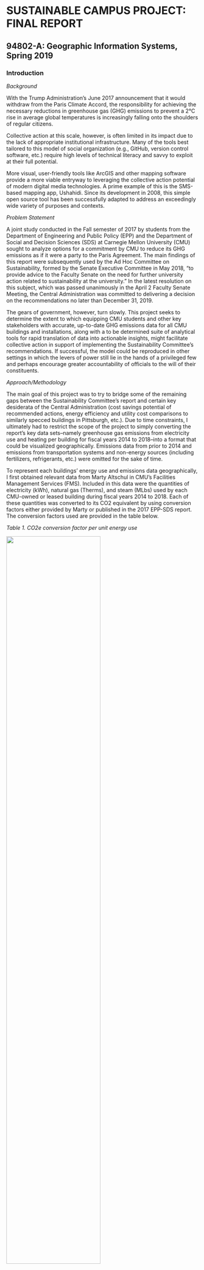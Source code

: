 # SUSTAINABLE CAMPUS PROJECT: FINAL REPORT
## 94802-A: Geographic Information Systems, Spring 2019

### Introduction

*Background*

With the Trump Administration’s June 2017 announcement that it would withdraw from the Paris Climate Accord, the responsibility for achieving the necessary reductions in greenhouse gas (GHG) emissions to prevent a 2°C rise in average global temperatures is increasingly falling onto the shoulders of regular citizens. 

Collective action at this scale, however, is often limited in its impact due to the lack of appropriate institutional infrastructure. Many of the tools best tailored to this model of social organization (e.g., GitHub, version control software, etc.) require high levels of technical literacy and savvy to exploit at their full potential. 

More visual, user-friendly tools like ArcGIS and other mapping software provide a more viable entryway to leveraging the collective action potential of modern digital media technologies. A prime example of this is the SMS-based mapping app, Ushahidi. Since its development in 2008, this simple open source tool has been successfully adapted to address an exceedingly wide variety of purposes and contexts. 

*Problem Statement*

A joint study conducted in the Fall semester of 2017 by students from the Department of Engineering and Public Policy (EPP) and the Department of Social and Decision Sciences (SDS) at Carnegie Mellon University (CMU) sought to analyze options for a commitment by CMU to reduce its GHG emissions as if it were a party to the Paris Agreement. The main findings of this report were subsequently used by the Ad Hoc Committee on Sustainability, formed by the Senate Executive Committee in May 2018, “to provide advice to the Faculty Senate on the need for further university action related to sustainability at the university.” In the latest resolution on this subject, which was passed unanimously in the April 2 Faculty Senate Meeting, the Central Administration was committed to delivering a decision on the recommendations no later than December 31, 2019.

The gears of government, however, turn slowly. This project seeks to determine the extent to which equipping CMU students and other key stakeholders with accurate, up-to-date GHG emissions data for all CMU buildings and installations, along with a to be determined suite of analytical tools for rapid translation of data into actionable insights, might facilitate collective action in support of implementing the Sustainability Committee’s recommendations. If successful, the model could be reproduced in other settings in which the levers of power still lie in the hands of a privileged few and perhaps encourage greater accountability of officials to the will of their constituents. 

*Approach/Methodology*

The main goal of this project was to try to bridge some of the remaining gaps between the Sustainability Committee’s report and certain key desiderata of the Central Administration (cost savings potential of recommended actions, energy efficiency and utility cost comparisons to similarly specced buildings in Pittsburgh, etc.). Due to time constraints, I ultimately had to restrict the scope of the project to simply converting the report’s key data sets–namely greenhouse gas emissions from electricity use and heating per building for fiscal years 2014 to 2018–into a format that could be visualized geographically. Emissions data from prior to 2014 and emissions from transportation systems and non-energy sources (including fertilizers, refrigerants, etc.) were omitted for the sake of time. 

To represent each buildings’ energy use and emissions data geographically, I first obtained relevant data from Marty Altschul in CMU’s Facilities Management Services (FMS). Included in this data were the quantities of electricity (kWh), natural gas (Therms), and steam (MLbs) used by each CMU-owned or leased building during fiscal years 2014 to 2018. Each of these quantities was converted to its CO2 equivalent by using conversion factors either provided by Marty or published in the 2017 EPP-SDS report. The conversion factors used are provided in the table below.

*Table 1. CO2e conversion factor per unit energy use*
<p align="left">
<img width="70%" height="70%" src="https://user-images.githubusercontent.com/32546509/80046548-ecde1080-84d8-11ea-8040-f3d33779f126.JPG">
</p>

Once the energy use data had been converted to its CO2 equivalent values, it was joined to a shapefile of Allegheny County building footprints. This required first identifying which building IDs (BL_ID) from the energy use data set related to which building footprint ID (OBJECTID) in the Allegheny County building footprint data set (this was a many-to-one join in which multiple building IDs shared the same footprint ID). More detailed instructions on how these two data sets were matched is provided in the accompanying process log (see 4/24 entry). 

Next, I used definition queries to separate the 2018 fiscal year emissions data for each of the three energy types (electricity, natural gas, and steam). I then exported each of the resultant map layers as GeoJson files and uploaded them as data sets into [Mapbox](https://www.mapbox.com/). Once imported to Mapbox, I created a Style in which each CMU building was displayed as a 3D extrusion with a height proportional to its CO2e emissions. 

 
*Fig. 1. All map layers displayed (Mapbox Style editor view, in process)*
<p align="center">
<img width="100%" height="100%" src="https://user-images.githubusercontent.com/32546509/80047090-7b06c680-84da-11ea-9a12-2e2fbfa7b761.png">
</p>

I wanted to use a “stacking” method to present the proportion of total CO2e emissions represented by each of the three energy types, but I couldn’t pull it off in the allotted time frame. I believe I could eventually accomplish this effect by setting the base height of each component layer equal to the height of the layer underneath it (e.g., base height of electricity layer = height of natural gas layer, and base height of natural gas layer = height of steam layer). The figure below illustrates how the base layer function could be used to achieve a stacking effect. 

*Fig. 2. Illustration of using base layer setting to achieve “stacking” effect*
<p align="center">
<img width="100%" height="100%" src="https://user-images.githubusercontent.com/32546509/80047106-8bb73c80-84da-11ea-8267-77e6b5b6602d.png">
</p>

Finally, I uploaded the [final map source code](https://github.com/jaxgoodlabs/Sustainable_Campus) onto GitHub. Using a series of Mapbox tutorials, I adjusted the map’s source code to incorporate some basic interactivity, including pop-ups to display information about each building. Though I had planned to have these pop ups include the building name, address, and proportional breakdown of CO2e emissions per energy type, time constraints only allowed me to configure the pop ups with a single value, aggregate CO2e emissions (see Fig. 3). 

*Fig. 3. Interactive map in GitHub Pages, illustrating pop-up feature*
<p align="center">
<img width="100%" height="100%" src="https://user-images.githubusercontent.com/32546509/80047213-d33dc880-84da-11ea-8fc5-c064673c10e1.png">
</p>

### Results

*Solution/Findings*

Details related to troubleshooting are presented in the Approach/Methodology section above. More details on problems encountered during this project and how they were resolved can be found in the accompanying process log (see file: “GISProcessLogPatrickCampbell”). Results and findings are provided in the Conclusion section below. 

### Conclusion

Due to time constraints, I was unable to draw any final conclusions with respect to the central question of this study. That question was, “To what extent would equipping CMU students and other key stakeholders with accurate, up-to-date GHG emissions data for all CMU buildings and installations–along with the relevant set of analytical tools for rapid translation of data into actionable insights–facilitate collective action in support of implementing the Sustainability Committee’s recommendations?” By publishing the project on GitHub and GitHub Pages and sharing my work with those CMU students and faculty that are most active in promoting sustainability initiatives on campus, I hope to have laid the groundwork for eventually having that question answered. In the meantime, I was able to draw several provisional conclusions related to energy use and CO2e emissions of a large proportion of CMU-owned buildings and installations during the 2018 fiscal year. The most significant of these conclusions are presented below.

The average amount of CO2e emissions for CMU buildings in 2018 was 47,331 metric tons, with a standard deviation of 125,383 metric tons. The five buildings with the highest CO2e emissions values were:

1.	Pittsburgh Technology Center (OBJECTID #30998) – 1,033,795 metric tons
2.	ASTM International Test Monitoring Center (OBJECTID #481673) – 284,229 metric tons
3.	Cohon University Center (OBJECTID #142418) – 262,727 metric tons
4.	Morewood Gardens A-E (OBJECTID #150665) – 209,549 metric tons
5.	Doherty Apartments (OBJECTID #158025) – 152,705 metric tons

The five buildings with the lowest (non-zero) CO2e emissions values were:

1.	Bramer House & Garage (OBJECTID #149805) - 22 metric tons
2.	Highlands Apartments (OBJECTID #116460) - 46 metric tons
3.	Alumni House (OBJECTID #148899) - 648 metric tons
4.	Smith Hall (OBJECTID #143904) - 711 metric tons
5.	Margaret Morrison Apartments B (OBJECTID #169488) – 1,384 metric tons

Some of these findings are surprising and may reflect anomalies or inaccuracies in the data. One possible explanation for why this might happen is that the building footprint layer, which serves as the focal point of my analysis (identified by OBJECTID), sometimes encompasses more than one distinct building (identified by BL_ID). In such cases, the energy use and emissions values would be much higher than they should be, e.g., in the case that each building was represented individually. This is likely the case, for instance, for the OBJECTID associated with Morewood Gardens A-E above. 

### Future Work

Due to time constraints, there were several things I had hoped to accomplish that I wasn’t able to. Below I’ve provided a short list of suggestions for future work.

1.	Add emissions data for transportation systems and non-energy sources to more closely conform to the report that this analysis is intended to complement.
2.	Clean up the source data to make pop up info more readable/informative
3.	Provide a more granular breakdown of energy use and emissions per building by using building id (provided by FMS’s energy use and emissions data) instead of OBJECTID (the county’s building footprint data)
4.	Add missing buildings and related emissions data, especially Tepper
5.	Normalize energy use and emissions data by incorporating building size/area and other relevant attributes
6.	Separate energy use and emissions data according to building type (residential, industrial, etc.)
7.	Compare my findings and conclusions with those published in the 2017 EPP-SDS joint study for QA/QC purposes
8.	Add additional analytical tools and improve interactivity of published map (top priorities are relating emissions data to key desiderata of CMU’s Central Administration, including cost savings potential of recommended actions, energy efficiency and utility cost comparisons to similarly specced buildings in Pittsburgh, etc.)
9.	Include additional years to identify time trends (energy use and emissions data available for as far back as 2003)
10.	Clean up Process Log and convert to a concise protocol that others can follow to reproduce this study for their campus, and upload to Sustainable_Campus repository on GitHub

### Data Source(s)

A complete list of data sources used for this project along with descriptions of each can be found in the accompanying data documentation file (see file: “GISDataSourcesPatrickCampbell”). 

### References

Clay, Karen, Neil Donahue, Dave Dzombak, Vivian Loftness, Nick Muller, Illah Nourbakhsh, Illah, Ed Rubin, and Joel Tarr, eds. “The Future of Sustainability Education, Research and Practice at CMU: Report of the Faculty Senate Ad Hoc Committee on Sustainability.” Carnegie Mellon University. February 2019.
Department of Engineering and Public Policy and Department of Social and Decision Sciences “Pittsburgh to Paris: Reducing the Carbon Footprint of Carnegie Mellon University.” Carnegie Mellon University. December 2017.
Maron, Mikel. “Mapbox Education – CMU Presentation.” PowerPoint Presentation. [https://docs.google.com/presentation/d/1sE0KsPb9ICbG7Ne1TucivOEmWDcTQuVjBH2cNRIytcU/edit?usp=sharing](https://docs.google.com/presentation/d/1sE0KsPb9ICbG7Ne1TucivOEmWDcTQuVjBH2cNRIytcU/edit?usp=sharing). Accessed April 25, 2019.

### Project Updates
On XX/XX/XXXX, this project was featured on Mapbox's student work. See the post [here]().


